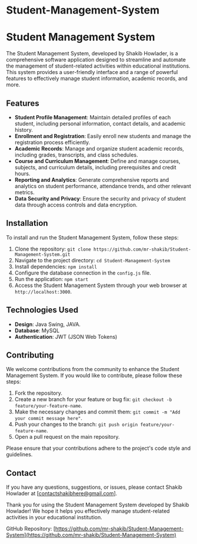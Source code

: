 # Student-Management-System
# Student Management System

The Student Management System, developed by Shakib Howlader, is a comprehensive software application designed to streamline and automate the management of student-related activities within educational institutions. This system provides a user-friendly interface and a range of powerful features to effectively manage student information, academic records, and more.

## Features

- **Student Profile Management**: Maintain detailed profiles of each student, including personal information, contact details, and academic history.
- **Enrollment and Registration**: Easily enroll new students and manage the registration process efficiently.
- **Academic Records**: Manage and organize student academic records, including grades, transcripts, and class schedules.
- **Course and Curriculum Management**: Define and manage courses, subjects, and curriculum details, including prerequisites and credit hours.
- **Reporting and Analytics**: Generate comprehensive reports and analytics on student performance, attendance trends, and other relevant metrics.
- **Data Security and Privacy**: Ensure the security and privacy of student data through access controls and data encryption.

## Installation

To install and run the Student Management System, follow these steps:

1. Clone the repository: `git clone https://github.com/mr-shakib/Student-Management-System.git`
2. Navigate to the project directory: `cd Student-Management-System`
3. Install dependencies: `npm install`
4. Configure the database connection in the `config.js` file.
5. Run the application: `npm start`
6. Access the Student Management System through your web browser at `http://localhost:3000`.

## Technologies Used

- **Design**: Java Swing, JAVA.
- **Database**: MySQL
- **Authentication**: JWT (JSON Web Tokens)

## Contributing

We welcome contributions from the community to enhance the Student Management System. If you would like to contribute, please follow these steps:

1. Fork the repository.
2. Create a new branch for your feature or bug fix: `git checkout -b feature/your-feature-name`.
3. Make the necessary changes and commit them: `git commit -m "Add your commit message here"`.
4. Push your changes to the branch: `git push origin feature/your-feature-name`.
5. Open a pull request on the main repository.

Please ensure that your contributions adhere to the project's code style and guidelines.


## Contact

If you have any questions, suggestions, or issues, please contact Shakib Howlader at [contactshakibhere@gmail.com].

Thank you for using the Student Management System developed by Shakib Howlader! We hope it helps you effectively manage student-related activities in your educational institution.

GitHub Repository: [https://github.com/mr-shakib/Student-Management-System](https://github.com/mr-shakib/Student-Management-System)
